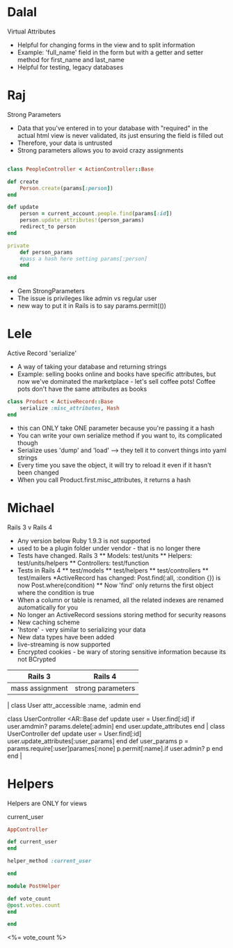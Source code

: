 # Dalal

Virtual Attributes
* Helpful for changing forms in the view and to split information
* Example: 'full_name' field in the form but with a getter and setter method for first_name and last_name
* Helpful for testing, legacy databases


# Raj

Strong Parameters

* Data that you've entered in to your database with "required" in the actual html view is never validated, its just ensuring the field is filled out
* Therefore, your data is untrusted
* Strong parameters allows you to avoid crazy assignments 

```ruby

class PeopleController < ActionController::Base

def create
	Person.create(params[:person])
end

def update
	person = current_account.people.find(params[:id])
	person.update_attributes!(person_params)
	redirect_to person
end

private
	def person_params
	#pass a hash here setting params[:person]
	end

end
```

* Gem StrongParameters
* The issue is privileges like admin vs regular user
* new way to put it in Rails is to say params.permit(())


# Lele

Active Record 'serialize'

* A way of taking your database and returning strings
* Example: selling books online and books have specific attributes, but now we've dominated the marketplace - let's sell coffee pots! Coffee pots don't have the same attributes as books
```ruby
class Product < ActiveRecord::Base
	serialize :misc_attributes, Hash
end
```
* this can ONLY take ONE parameter because you're passing it a hash
* You can write your own serialize method if you want to, its complicated though
* Serialize uses 'dump' and 'load' --> they tell it to convert things into yaml strings
* Every time you save the object, it will try to reload it even if it hasn't been changed
* When you call Product.first.misc_attributes, it returns a hash



# Michael

Rails 3 v Rails 4

* Any version below Ruby 1.9.3 is not supported
* used to be a plugin folder under vendor - that is no longer there
* Tests have changed. Rails 3
** Models: test/units
** Helpers: test/units/helpers
** Controllers: test/function
* Tests in Rails 4
** test/models
** test/helpers
** test/controllers
** test/mailers
*ActiveRecord has changed: Post.find(:all, :condition {}) is now Post.where(condition)
** Now 'find' only returns the first object where the condition is true
* When a column or table is renamed, all the related indexes are renamed automatically for you
* No longer an ActiveRecord sessions storing method for security reasons
* New caching scheme
* 'hstore' - very similar to serializing your data
* New data types have been added
* live-streaming is now supported
* Encrypted cookies - be wary of storing sensitive information because its not BCrypted


| Rails 3 | Rails 4 |
| ---------|-----------|
| mass assignment | strong parameters |
|
class User
	attr_accessible :name, :admin
end

class UserController <AR::Base
	def update
		user = User.find[:id]
		if user.amdmin?
			params.delete[:admin]
		end
	user.update_attributes
end
| 
class UserController
	def update
		user = User.find[:id]
		user.update_attributes[:user_params]
	end
	def user_params
		p = params.require[:user]parames[:none]
		p.permit[:name].if user.admin?
		p
	end
end
|


# Helpers

Helpers are ONLY for views


current_user
```ruby
AppController

def current_user
end

helper_method :current_user

end
```

```ruby
module PostHelper

def vote_count
@post.votes.count
end

end
```

<span> <%= vote_count %> </span>
